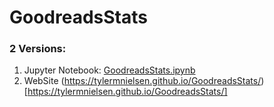 # GoodreadsStats
### 2 Versions: 
1. Jupyter Notebook: [GoodreadsStats.ipynb](/GoodreadsStats.ipynb)
2. WebSite (https://tylermnielsen.github.io/GoodreadsStats/)[https://tylermnielsen.github.io/GoodreadsStats/]